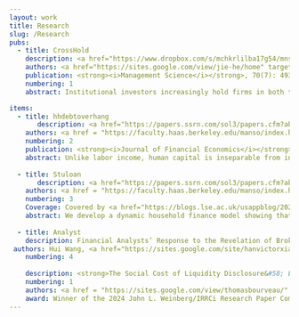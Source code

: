 ```yaml
---
layout: work
title: Research
slug: /Research
pubs:
  - title: CrossHold
    description: <a href="https://www.dropbox.com/s/mchkrlilba17g54/mnsc.2021.4243.pdf?dl=0" target="_blank">Networking Behind the Scenes&#58; Institutional Cross-Industry Holdings and Corporate Loan Markets</a>
    authors: <a href="https://sites.google.com/view/jie-he/home" target="_blank">Jie (Jack) He</a>, <a href="https://www.sydney.edu.au/business/about/our-people/academic-staff/lantian-liang.html" target="_blank">Lantian Liang</a>, Hui Wang, and <a href="https://sites.google.com/site/hanvictorxia/han-xias-home-page" target="_blank">Han Xia</a>
    publication: <strong><i>Management Science</i></strong>, 70(7): 4932–4952 (July 2024).
    numbering: 1
    abstract: Institutional investors increasingly hold firms in both the industrial and financial sectors. 

items:
  - title: hhdebtoverhang
       description: <a href="https://papers.ssrn.com/sol3/papers.cfm?abstract_id=4190550" target="_blank">Household Debt Overhang and Human Capital Investment</a>
    authors: <a href = "https://faculty.haas.berkeley.edu/manso/index.html" target="_blank">Gustavo Manso</a>,  <a href = "https://sites.google.com/site/alejandroriveramesias/" target="_blank">Alejandro Rivera </a>, Hui Wang, and <a href="https://sites.google.com/site/hanvictorxia/han-xias-home-page" target="_blank">Han Xia</a>
    numbering: 2
    publication: <strong><i>Journal of Financial Economics</i></strong>, Conditionally Accepted.
    abstract: Unlike labor income, human capital is inseparable from individuals and does not completely accrue to creditors, even at default. As a result, human capital investment should be more resilient to "debt overhang" than labor supply. We develop a dynamic model displaying this important difference. We find that while both labor supply and human capital investment are hump-shaped in household indebtedness, human capital investment declines less aggressively as indebtedness builds up. This is especially the case when human capital depreciation rates are lower. Importantly, because skills acquisition is only valuable when households expect to supply labor in the future, the anticipated greater reduction in labor supply due to debt overhang back-propagates into a reduction in skills acquisition ex ante. Using longitudinal data, we provide empirical support for the model.
    
  - title: Stuloan
       description: <a href="https://papers.ssrn.com/sol3/papers.cfm?abstract_id=4561409" target="_blank">Student Loans and Labor Supply Incentives</a>
    authors: <a href = "https://faculty.haas.berkeley.edu/manso/index.html" target="_blank">Gustavo Manso</a>,  <a href = "https://sites.google.com/site/alejandroriveramesias/" target="_blank">Alejandro Rivera </a>, Hui Wang, and <a href="https://sites.google.com/site/hanvictorxia/han-xias-home-page" target="_blank">Han Xia</a>
    numbering: 3
    Coverage: Covered by <a href="https://blogs.lse.ac.uk/usappblog/2024/02/20/student-loans-can-influence-households-decisions-about-how-much-to-work-when-they-have-debts/" target="_blank">LSE USAPP Blog</a>
    abstract: We develop a dynamic household finance model showing that student loans-nondischargeable in the U.S. bankruptcy-alleviate the well-documented debt overhang in labor supply decisions. Non-dischargeability mutes opportunities for households to strategically reduce labor supply at the expense of creditors, thus correcting incentive distortions. This corrective effect, however, is partially undone by Income Driven Repayment (IDR) plans, which set student loan payments formulaically regardless of outstanding balance. IDR thus allows households to pseudo "discharge" student debt and reactivates debt overhang. We supplement our model with empirical analyses and uncover potentially unintended consequences of proposed reforms in student loans.
    
  - title: Analyst
    description: Financial Analysts’ Response to the Revelation of Brokerage Houses’ ESG Incidents </a>
 authors: Hui Wang, <a href="https://sites.google.com/site/hanvictorxia/han-xias-home-page" target="_blank">Han Xia</a>, and <a href="https://discovery.nus.edu.sg/24557-luo-zuo/about" target="_blank">Luo Zuo</a>
    numbering: 4
    
    description: <strong>The Social Cost of Liquidity Disclosure&#58; Evidence from Hospitals</strong>
    numbering: 1
    authors: <a href = "https://sites.google.com/view/thomasbourveau/" target="_blank">Thomas Bourveau</a>, <a href = "https://www.columbia.edu/~xg2285/" target="_blank">Xavier Giroud</a>, <a href = "https://www.yifan-ji.com/" target="_blank">Yifan Ji</a>, and Xuelin Li
    award: Winner of the 2024 John L. Weinberg/IRRCi Research Paper Competition
---
```

